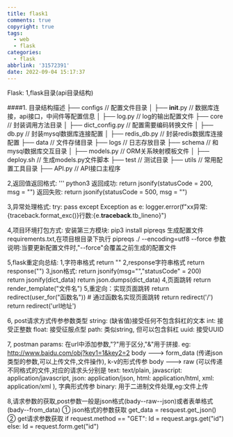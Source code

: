 ```yaml
---
title: flask1
comments: true
copyright: true
tags:
  - web
  - flask
categories:
  - flask
abbrlink: '31572391'
date: 2022-09-04 15:17:37
---
```


Flask:
1,flask目录(api目录结构)

####1. 目录结构描述 
├──  configs               // 配置文件目录
│    ├──  __init__.py        // 数据库连接，api接口，中间件等配置信息
│    ├──  log.py             // log的输出配置文件
├──  core                  // 封装调用方法目录
│    ├──  dict_config.py     // 配置需要编码转换文件
│    ├──  db.py              // 封装mysql数据库连接配置
│    ├──  redis_db.py        // 封装redis数据库连接配置
├──  data                  // 文件存储目录
├──  logs                  // 日志存放目录
├──  schema                // 和mysql数据库交互目录
│    ├──  models.py          // ORM关系映射模板文件
│    ├──  deploy.sh          // 生成models.py文件脚本
├──  test                  // 测试目录
├──  utils                 // 常用配置工具目录
├──  API.py                // API接口主程序

2,返回值返回格式:
'''
python3
返回成功: return jsonify(statusCode = 200, msg = "")
返回失败: return jsonify(statusCode = 500, msg = "")

3,异常处理格式:
try:
    pass
except Exception as e:
    logger.error(f"xx异常:{traceback.format_exc()}行数:{e.__traceback__.tb_lineno}")

4,项目环境打包方式:
安装第三方模块:
    pip3 install pipreqs
生成配置文件requirements.txt,在项目根目录下执行
    pipreqs ./ --encoding=utf8 --force
参数说明:当要更新配置文件时,"--force"会覆盖之前生成的配置文件

5,flask重定向总结: 
    1,字符串格式
        return ""
    2,response字符串格式
        return response("")
    3,json格式:
        return jsonify(msg="","statusCode" = 200)   
        return jsonify(dict_data)
        return json.dumps(dict_data)
    4,页面跳转
        return render_template("文件名")
    5,重定向：实现页面跳转
        return redirect(user_for("函数名"))   # 通过函数名实现页面跳转
        return redirect('/')
        return redirect('url地址')

6, post请求方式传参参数类型
    string: (缺省值)接受任何不包含斜杠的文本
    int: 接受正整数
    float: 接受征服点型
    path: 类似string, 但可以包含斜杠
    uuid: 接受UUID

7, postman
    params: 在url中添加参数,"?"用于区分,"&"用于拼接.  eg: http://www.baidu.com/obj?key1=1&key2=2
    body ---> form_data (传递json类型的参数,可以上传文件,文件操作), k-v的形式传参
    body ---> raw (可以传递不同格式的文件,对应的请求头分别是
                    text: text/plain,
                    javascript: application/javascript,
                    json: application/json,
                    html: application/html,
                    xml: application/xml
                ), 字典形式传参
    binary: 用于二进制文件处理,eg:文件上传

8,请求参数的获取,post参数一般是json格式(bady--raw--json)或者表单格式(bady--from_data)
    ① json格式的参数获取
        get_data = resquest.get_json()
    ② get请求参数获取
         if request.method == "GET":
            Id = request.args.get("id")
         else:
            Id = request.form.get("id")

